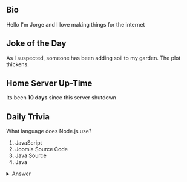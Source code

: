 ## Bio

Hello I'm Jorge and I love making things for the internet

## Joke of the Day

As I suspected, someone has been adding soil to my garden. The plot thickens.

## Home Server Up-Time

Its been **10 days** since this server shutdown


## Daily Trivia

What language does Node.js use?
 1. JavaScript
 2. Joomla Source Code
 3. Java Source
 4. Java

<details>
  <summary>Answer</summary>
  JavaScript
</details>
